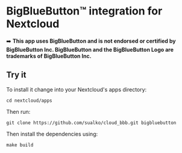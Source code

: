 # BigBlueButton™ integration for Nextcloud

:arrow_right: __This app uses BigBlueButton and is not endorsed or certified by BigBlueButton Inc. BigBlueButton and the BigBlueButton Logo are trademarks of BigBlueButton Inc.__

## Try it
To install it change into your Nextcloud's apps directory:

    cd nextcloud/apps

Then run:

    git clone https://github.com/sualko/cloud_bbb.git bigbluebutton

Then install the dependencies using:

    make build


